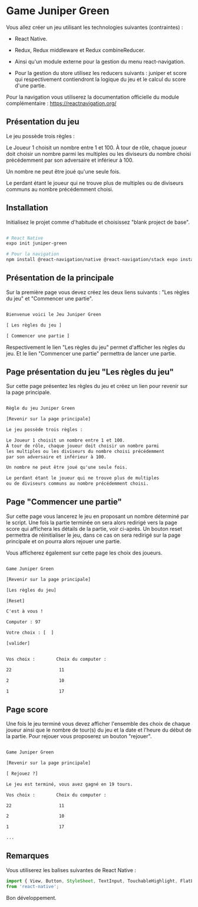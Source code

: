 # Game Juniper Green

Vous allez créer un jeu utilisant les technologies suivantes (contraintes) :

- React Native.

- Redux, Redux middleware et Redux combineReducer.

- Ainsi qu'un module externe pour la gestion du menu react-navigation.

- Pour la gestion du store utilisez les reducers suivants : juniper et score qui respectivement contiendront la logique du jeu et le calcul du score d'une partie.

Pour la navigation vous utiliserez la documentation officielle du module complémentaire : https://reactnavigation.org/

## Présentation du jeu

Le jeu possède trois règles :

Le Joueur 1 choisit un nombre entre 1 et 100.
À tour de rôle, chaque joueur doit choisir un nombre parmi les multiples ou les diviseurs du nombre choisi précédemment par son adversaire et inférieur à 100.

Un nombre ne peut être joué qu'une seule fois.

Le perdant étant le joueur qui ne trouve plus de multiples ou de diviseurs communs au nombre précédemment choisi.

## Installation

Initialisez le projet comme d'habitude et choisissez "blank project de base".

```bash

# React Native
expo init juniper-green

# Pour la navigation
npm install @react-navigation/native @react-navigation/stack expo install react-native-gesture-handler react-native-reanimated react-native-screens react-native-safe-area-context @react-native-community/masked-view
```

## Présentation de la principale

Sur la première page vous devez créez les deux liens suivants : "Les règles du jeu" et "Commencer une partie".

```txt

Bienvenue voici le Jeu Juniper Green

[ Les règles du jeu ]

[ Commencer une partie ]

```

Respectivement le lien "Les règles du jeu" permet d'afficher les règles du jeu. Et le lien "Commencer une partie" permettra de lancer une partie.

## Page présentation du jeu "Les règles du jeu"

Sur cette page présentez les règles du jeu et créez un lien pour revenir sur la page principale.

```txt

Règle du jeu Juniper Green

[Revenir sur la page principale]

Le jeu possède trois règles :

Le Joueur 1 choisit un nombre entre 1 et 100.
À tour de rôle, chaque joueur doit choisir un nombre parmi 
les multiples ou les diviseurs du nombre choisi précédemment 
par son adversaire et inférieur à 100.

Un nombre ne peut être joué qu'une seule fois.

Le perdant étant le joueur qui ne trouve plus de multiples 
ou de diviseurs communs au nombre précédemment choisi.

```

## Page "Commencer une partie"

Sur cette page vous lancerez le jeu en proposant un nombre déterminé par le script. Une fois la partie terminée on sera alors redirigé vers la page score qui affichera les détails de la partie, voir ci-après. Un bouton reset permettra de réinitialiser le jeu, dans ce cas on sera redirigé sur la page principale et on pourra alors rejouer une partie.

Vous afficherez également sur cette page les choix des joueurs.

```txt

Game Juniper Green

[Revenir sur la page principale]

[Les règles du jeu]

[Reset]

C'est à vous !

Computer : 97

Votre choix : [  ]

[valider]


Vos choix :        Choix du computer :

22                  11

2                   10

1                   17

```

## Page score

Une fois le jeu terminé vous devez afficher l'ensemble des choix de chaque joueur ainsi que le nombre de tour(s) du jeu et la date et l'heure du début de la partie. Pour rejouer vous proposerez un bouton "rejouer".

```txt

Game Juniper Green

[Revenir sur la page principale]

[ Rejouez ?]

Le jeu est terminé, vous avez gagné en 19 tours.

Vos choix :        Choix du computer :

22                  11

2                   10

1                   17

...
```

## Remarques

Vous utiliserez les balises suivantes de React Native :

```js
import { View, Button, StyleSheet, TextInput, TouchableHighlight, FlatList }
from 'react-native';

```

Bon développement.
